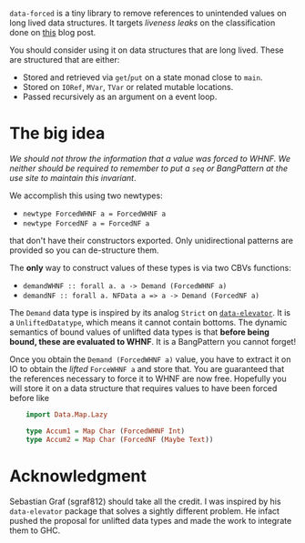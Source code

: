 `data-forced` is a tiny library to remove references to unintended values on
long lived data structures. It targets _liveness leaks_ on the
classification done on
[this](https://epicandmonicisnotiso.blogspot.com/2023/04/how-to-avoid-correctness-space-leaks-on.html#orgbb37ed8)
blog post.

You should consider using it on data structures that are long lived. These
are structured that are either:

- Stored and retrieved via `get`/`put` on a state monad close to `main`.
- Stored on  `IORef`, `MVar`, `TVar` or related mutable locations.
- Passed recursively as an argument on a event loop.

# The big idea

*We should not throw the information that a value was forced to WHNF. We neither
should be required to remember to put a `seq` or BangPattern at the use
site to maintain this invariant*.

We accomplish this using two newtypes:

- `newtype ForcedWHNF a = ForcedWHNF a`
- `newtype ForcedNF a = ForcedNF a`

that don't have their constructors exported. Only unidirectional patterns
are provided so you can de-structure them.

The **only** way to construct values of these types is via two CBVs
functions:

- `demandWHNF :: forall a. a -> Demand (ForcedWHNF a)`
- `demandNF :: forall a. NFData a => a -> Demand (ForcedNF a)`

The `Demand` data type is inspired by its analog `Strict` on
[`data-elevator`](https://hackage.haskell.org/package/data-elevator). It is
a `UnliftedDatatype`, which means it cannot contain bottoms. The dynamic
semantics of bound values of unlifted data types is that **before being
bound, these are evaluated to WHNF**. It is a BangPattern you cannot forget!

Once you obtain the `Demand (ForcedWHNF a)` value, you have to extract it on
IO to obtain the *lifted* `ForceWHNF a` and store that. You are guaranteed
that the references necessary to force it to WHNF are now free. Hopefully
you will store it on a data structure that requires values to have been
forced before like

``` haskell
    import Data.Map.Lazy

    type Accum1 = Map Char (ForcedWHNF Int)
    type Accum2 = Map Char (ForcedNF (Maybe Text))
```

# Acknowledgment

Sebastian Graf (sgraf812) should take all the credit. I was inspired by his
`data-elevator` package that solves a sightly different problem. He infact
pushed the proposal for unlifted data types and made the work to integrate
them to GHC.
